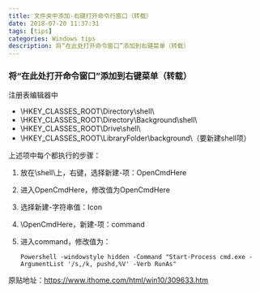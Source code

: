 ```yaml
---
title: 文件夹中添加-右键打开命令行窗口（转载）
date: 2018-07-20 11:37:31
tags: [tips]
categories: Windows tips
description: 将“在此处打开命令窗口”添加到右键菜单（转载）
---
```



### 将“在此处打开命令窗口”添加到右键菜单（转载）


注册表编辑器中

- \HKEY_CLASSES_ROOT\Directory\shell\
- \HKEY_CLASSES_ROOT\Directory\Background\shell\
- \HKEY_CLASSES_ROOT\Drive\shell\
- \HKEY_CLASSES_ROOT\LibraryFolder\background\（要新建shell项）


上述项中每个都执行的步骤：
1. 放在\shell\上，右键，选择新建-项：OpenCmdHere
2. 进入OpenCmdHere，修改值为OpenCmdHere
3. 选择新建-字符串值：Icon
4. \OpenCmdHere，新建-项：command
5. 进入command，修改值为：

    ```
    Powershell -windowstyle hidden -Command "Start-Process cmd.exe -ArgumentList '/s,/k, pushd,%V' -Verb RunAs"
    ```

原贴地址：https://www.ithome.com/html/win10/309633.htm